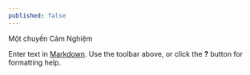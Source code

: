 ```yaml
---
published: false
---
```

Một chuyến Cảm Nghiệm

Enter text in [Markdown](http://daringfireball.net/projects/markdown/). Use the toolbar above, or click the **?** button for formatting help.
